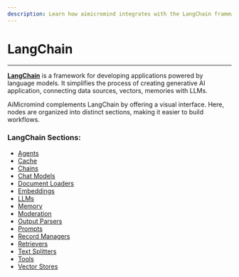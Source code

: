```yaml
---
description: Learn how aimicromind integrates with the LangChain framework
---
```


# LangChain

***

[**LangChain**](https://www.langchain.com/) is a framework for developing applications powered by language models. It simplifies the process of creating generative AI application, connecting data sources, vectors, memories with LLMs.

AiMicromind complements LangChain by offering a visual interface. Here, nodes are organized into distinct sections, making it easier to build workflows.

### LangChain Sections:

* [Agents](agents/)
* [Cache](cache/)
* [Chains](chains/)
* [Chat Models](chat-models/)
* [Document Loaders](document-loaders/)
* [Embeddings](embeddings/)
* [LLMs](llms/)
* [Memory](memory/)
* [Moderation](moderation/)
* [Output Parsers](output-parsers/)
* [Prompts](prompts/)
* [Record Managers](record-managers.md)
* [Retrievers](retrievers/)
* [Text Splitters](text-splitters/)
* [Tools](tools/)
* [Vector Stores](vector-stores/)
